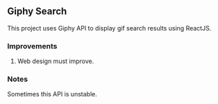 ## Giphy Search

This project uses Giphy API to display gif search results using ReactJS.

### Improvements

1. Web design must improve.

### Notes

Sometimes this API is unstable.
